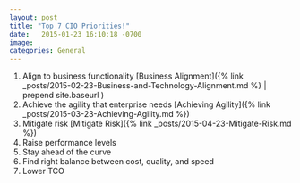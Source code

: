 ```yaml
---
layout: post
title: "Top 7 CIO Priorities!"
date:   2015-01-23 16:10:18 -0700
image:
categories: General
---
```




1.	Align to business functionality [Business Alignment]({% link _posts/2015-02-23-Business-and-Technology-Alignment.md %} | prepend site.baseurl )
2.	Achieve the agility that enterprise needs  [Achieving Agility]({% link _posts/2015-03-23-Achieving-Agility.md %})
3.	Mitigate risk [Mitigate Risk]({% link _posts/2015-04-23-Mitigate-Risk.md %})
4.	Raise performance levels
5.	Stay ahead of the curve
6.	Find right balance between cost, quality, and speed
7.	Lower TCO
